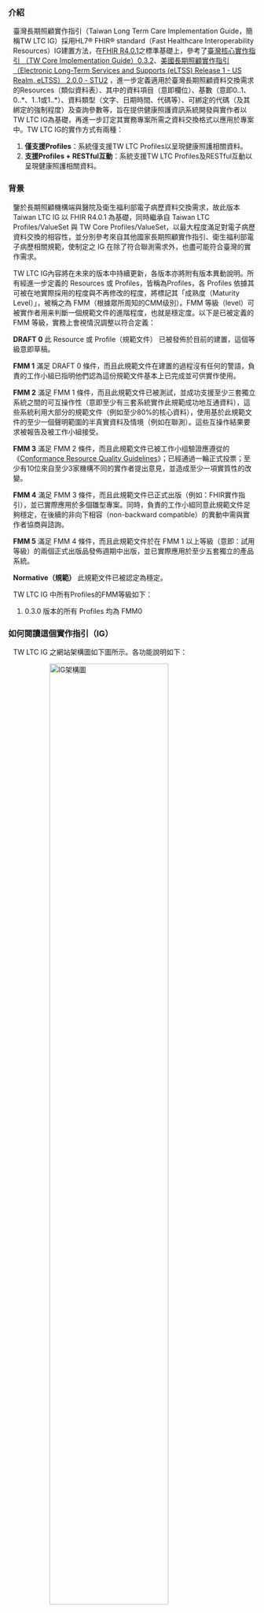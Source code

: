 ### 介紹

<div style="padding-left: 10px;">
<p>臺灣長期照顧實作指引（Taiwan Long Term Care Implementation Guide，簡稱TW LTC IG）採用HL7® FHIR® standard（Fast Healthcare Interoperability Resources）IG建置方法，在<a href="http://hl7.org/fhir/R4/"  target="_blank">FHIR R4.0.1</a>之標準基礎上，參考了<a href="https://twcore.mohw.gov.tw/ig/twcore/index.html" target="_blank">臺灣核心實作指引 （TW Core Implementation Guide）0.3.2</a>、<a href="https://hl7.org/fhir/us/eltss/index.html">美國長期照顧實作指引（Electronic Long-Term Services and Supports (eLTSS) Release 1 - US Realm, eLTSS） 2.0.0 - STU2</a> ，進一步定義適用於臺灣長期照顧資料交換需求的Resources（類似資料表）、其中的資料項目（意即欄位）、基數（意即0..1、0..*、1..1或1..*）、資料類型（文字、日期時間、代碼等）、可綁定的代碼（及其綁定的強制程度）及查詢參數等，旨在提供健康照護資訊系統開發與實作者以TW LTC IG為基礎，再進一步訂定其實務專案所需之資料交換格式以應用於專案中。TW LTC IG的實作方式有兩種：</p>
<ol>
<li><strong>僅支援Profiles</strong>：系統僅支援TW LTC Profiles以呈現健康照護相關資料。</li>
<li><strong>支援Profiles + RESTful互動</strong>：系統支援TW LTC Profiles及RESTful互動以呈現健康照護相關資料。</li>
</ol>
</div>

### 背景

<div style="padding-left: 10px;">
<p>鑒於長期照顧機構端與醫院及衛生福利部電子病歷資料交換需求，故此版本 Taiwan LTC IG 以 FHIR R4.0.1 為基礎，同時繼承自 Taiwan LTC Profiles/ValueSet 與 TW Core Profiles/ValueSet，以最大程度滿足對電子病歷資料交換的相容性，並分別參考來自其他國家長期照顧實作指引、衛生福利部電子病歷相關規範，使制定之 IG 在除了符合聯測需求外，也盡可能符合臺灣的實作需求。</p>
<p>TW LTC IG內容將在未來的版本中持續更新，各版本亦將附有版本異動說明。所有經進一步定義的 Resources 或 Profiles，皆稱為Profiles，各 Profiles 依據其可被在地實際採用的程度與不再修改的程度，將標記其「成熟度（Maturity Level）」，被稱之為 FMM（根據眾所周知的CMM级別）。FMM 等級（level）可被實作者用来判斷一個規範文件的進階程度，也就是穩定度。以下是已被定義的 FMM 等級，實務上會視情況調整以符合定義：</p>
<p><strong>DRAFT 0</strong> 此 Resource 或 Profile（規範文件） 已被發佈於目前的建置，這個等級意即草稿。</p>
<p><strong>FMM 1</strong> 滿足 DRAFT 0 條件，而且此規範文件在建置的過程沒有任何的警語，負責的工作小組已指明他們認為這份規範文件基本上已完成並可供實作使用。</p>
<p><strong>FMM 2</strong> 滿足 FMM 1 條件，而且此規範文件已被測試，並成功支援至少三套獨立系統之間的可互操作性（意即至少有三套系統實作此規範成功地互通資料），這些系統利用大部分的規範文件（例如至少80%的核心資料），使用基於此規範文件的至少一個聲明範圍的半真實資料及情境（例如在聯測）。這些互操作結果要求被報告及被工作小組接受。</p>
<p><strong>FMM 3</strong> 滿足 FMM 2 條件，而且此規範文件已被工作小组驗證應遵從的《<a href="https://confluence.hl7.org/display/FHIR/Conformance+QA+Criteria">Conformance Resource Quality Guidelines</a>》；已經通過一輪正式投票；至少有10位來自至少3家機構不同的實作者提出意見，並造成至少一項實質性的改變。</p>
<p><strong>FMM 4</strong> 滿足 FMM 3 條件，而且此規範文件已正式出版（例如：FHIR實作指引），並已實際應用於多個雛型專案。同時，負責的工作小組同意此規範文件足夠穩定，在後續的非向下相容（non-backward compatible）的異動中需與實作者協商與諮詢。</p>
<p><strong>FMM 5</strong> 滿足 FMM 4 條件，而且此規範文件於在 FMM 1 以上等級（意即：試用等級）的兩個正式出版品發佈週期中出版，並已實際應用於至少五套獨立的產品系統。</p>
<p><strong>Normative（規範）</strong> 此規範文件已被認定為穩定。</p>

<p>TW LTC IG 中所有Profiles的FMM等級如下：
  <ol>
    <li>0.3.0 版本的所有 Profiles 均為 FMM0</li>
  </ol>
</p>
</div>

### 如何閱讀這個實作指引（IG）

<div  style="padding-left: 10px;">
<p> TW LTC IG 之網站架構圖如下圖所示。各功能說明如下：</p>

<img class="figure-img img-responsive img-rounded center-block" src="index_structure.png" alt="IG架構圖" style="display: block;margin-left: auto;margin-right: auto;width: 70%;"/>
<div style="clear:both;"></div>

<ul>
  <li><strong><a href="index.html">應用說明</a></strong>：TW LTC IG 介紹及背景說明。</li>
  <li><strong><a href="artifacts.html">規範文件</a></strong>：TW LTC IG 能力聲明、所有 Profiles 與查詢參數及操作定義、專門術語及 Extensions。
  <ul>
    <li><strong><a href="capability-statements.html">能力聲明</a>
      </strong>：應用 TW LTC IG 於建置業務目的使用的 FHIR Server 時，該 FHIR Server 必須及建議應該支援的操作功能。
    </li>
    <li><strong><a href="searchparameters-and-operation.html">查詢參數及操作定義</a>
      </strong>：查詢 FHIR Server 的 Profiles時，針對各 Profiles可使用的查詢參數及操作定義。
    </li>
    <li><strong><a href="logical-models.html">邏輯模型</a>
      </strong>：TW LTC IG 的所有邏輯模型（Logical Models），各邏輯模型會定義相應情境下使用的所有資料欄位。為了便於實作者快速理解，資料欄位會使用易於理解的命名，實作者再透過邏輯模型中的功能頁籤「Mappings」瞭解各資料欄位實際使用本IG的哪個Profiles的哪個資料項目（element）。
    </li>
    <li><strong><a href="profiles-and-extensions.html">FHIR Profiles及Extensions</a></strong>：
      <ul>
          <li>TW LTC IG 的所有 Profiles 之定義與範例及Extensions。</li>
          <li>各資料項目不同實作強制程度的 Terminology。</li>
          <li>各資料項目的限制（Constraints）。</li>
          <li>查詢依據 TW LTC IG 實作之 FHIR Server 的特定 Profiles 時，可使用的查詢參數。</li>
          <li>有哪些 Profiles 具有查詢參數以及 Server 必須支援哪些必要的查詢參數功能。</li>
      </ul>
    </li>
    <li><strong><a href="terminologies.html">專門術語</a>
      </strong>：TW LTC IG網站所使用的專門術語，包括代碼系統（Code Systems）及值集（Value Sets），內容主要依據全國專門術語服務平臺（TW terminology services）與長期照顧情境使用之術語建置。
  </li>
  </ul>
  </li>
  <li><strong><a href="downloads.html">結構定義與範例檔下載</a></strong>：實作者若不偏好使用 FHIR RESTful API 驗證資料是否遵從 Profiles，可直接下載所需的格式驗證檔，包括 XML、JSON 及 Turtle 三種格式，亦可於此下載完整範例。</li>
  <li><strong><a href="security.html">安全性</a></strong>：主要說明採用 TW LTC IG 網站進行實作時，有關資料存取授權的作法。</li>
  <li><strong><a href="validates.html">驗證教學</a></strong>：如何驗證實作檔是否遵從 TW LTC IG 規範。</li>
  <li><strong><a href="connectathon.html">
    2025 專案聯測松</a></strong>：本規範與 2025 專案聯測松的賽道整合資訊。</li>
  <!-- <li><strong><a href="https://twcore.mohw.gov.tw/ig/twcore/history.html">版本異動</a></strong>：若 TW LTC IG 網站的版本有所異動，皆可透過<a href="https://twcore.mohw.gov.tw/ig/twcore/history.html">異動說明頁</a>得以瞭解版本間的異動差異。</li> -->
</ul>
</div>


### 作者與貢獻者
<div  style="padding-left: 10px;">
<table class="grid rwd-table">
	<thead>
		<tr class="header">
			<th style="width:10%; vertical-align: middle;">角色</th>
      <th style="width:10%; vertical-align: middle;">貢獻版次</th>
			<th style="width:25%; vertical-align: middle;">機構名稱</th>
			<th style="width:15%; vertical-align: middle;">姓名</th>
			<th style="width:30%; vertical-align: middle;">所屬單位</th>
			<th style="vertical-align: middle;">聯絡方式</th>
		</tr>
	</thead>
	<tbody>
			<tr>
        <td style="vertical-align: middle;">作者</td>
            <td style="vertical-align: middle;">v0.0.1 ~ v0.3.0</td>
        <td rowspan="8" style="vertical-align: middle;">經濟部產業發展署<br />
        （Industrial Development Administration, Ministry of Economic Affairs）</td>
        <td style="vertical-align: middle;">楊宇凡（Yu-Fan Yang）</td>
        <td style="vertical-align: middle;">矽塔資訊服務有限公司<br />
        （Sitatech Information Services Co., Ltd）</td>
        <td style="vertical-align: middle;">
          <a href="mailto:ceo@sita.tech">ceo@sita.tech</a>
        </td>
			</tr>
      <tr>
        <td style="vertical-align: middle;">貢獻者</td>
            <td style="vertical-align: middle;">v0.3.0</td>
        <td style="vertical-align: middle;">曹軒寧（Hsuan-Ning Tsao）</td>
        <td style="vertical-align: middle;">矽塔資訊服務有限公司<br >（Sitatech Information Services Co., Ltd）</td>
        <td style="vertical-align: middle;">
          <a href="mailto:shannontsao@sita.tech">shannontsao@sita.tech</a>
        </td>
			</tr>
      <tr>
        <td style="vertical-align: middle;">貢獻者</td>
            <td style="vertical-align: middle;">v0.0.1 ~ v0.2.1</td>
        <td style="vertical-align: middle;">李修安（Hsiu-An Lee）</td>
        <td style="vertical-align: middle;">國家衛生研究院 - 癌症研究所<br >（National Health Research Institutes - The National Institute of Cancer Research）</td>
        <td style="vertical-align: middle;">
          <a href="mailto:billy72325@gmail.com">billy72325@gmail.com</a>
        </td>
			</tr>
      <tr>
        <td style="vertical-align: middle;">貢獻者</td>
            <td style="vertical-align: middle;">v0.0.1 ~ v0.3.0</td>
        <td style="vertical-align: middle;">李祥豪（Siang-Hao Lee）</td>
        <td style="vertical-align: middle;">九日生行動健康科技公司<br >（9Rise International Mobile Health Technology Co., Ltd.）</td>
        <td style="vertical-align: middle;">
          <a href="mailto:shvoidlee@gmail.com">shvoidlee@gmail.com</a>
        </td>
			</tr>
      <tr>
        <td style="vertical-align: middle;">貢獻者</td>
            <td style="vertical-align: middle;">v0.3.0</td>
        <td style="vertical-align: middle;">楊宗翰（Chung-Han Yang）</td>
        <td style="vertical-align: middle;">九日生行動健康科技公司<br >（9Rise International Mobile Health Technology Co., Ltd.）</td>
        <td style="vertical-align: middle;">
          <a href="mailto:#"></a>
        </td>
			</tr>
      <tr>
        <td style="vertical-align: middle;">貢獻者</td>
            <td style="vertical-align: middle;">v0.0.1 ~ v0.3.0</td>
        <td style="vertical-align: middle;">黃薰慧（Hsun-Hui Huang）</td>
        <td style="vertical-align: middle;">財團法人資訊工業策進會 - 數位轉型研究院<br >（Institute for Information Industry - Digital Transformation Research Institute）</td>
        <td style="vertical-align: middle;">
          <a href="mailto:beatrice@iii.org.tw">beatrice@iii.org.tw</a>
        </td>
			</tr>
      <tr>
        <td style="vertical-align: middle;">貢獻者</td>
            <td style="vertical-align: middle;">v0.3.0</td>
        <td style="vertical-align: middle;">張鈞亮 (Chun-Liang Chang)</td>
        <td style="vertical-align: middle;">財團法人資訊工業策進會 - 數位轉型研究院<br >（Institute for Information Industry - Digital Transformation Research Institute）</td>
        <td style="vertical-align: middle;">
          <a href="mailto:liangglchang@iii.org.tw">liangglchang@iii.org.tw</a>
        </td>
			</tr>
      <tr>
        <td style="vertical-align: middle;">貢獻者</td>
            <td style="vertical-align: middle;">v0.3.0</td>
        <td style="vertical-align: middle;">崔智萱 (Nicole Tsui)</td>
        <td style="vertical-align: middle;">財團法人資訊工業策進會 - 數位轉型研究院<br >（Institute for Information Industry - Digital Transformation Research Institute）</td>
        <td style="vertical-align: middle;">
          <a href="mailto:nicolechtsui@iii.org.tw">nicolechtsui@iii.org.tw</a>
        </td>
			</tr>
	</tbody>
</table>
</div>